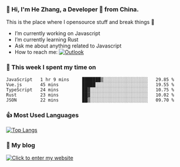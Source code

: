 ### 👋 Hi, I'm He Zhang, a Developer 🚀 from China.

This is the place where I opensource stuff and break things :rofl:

- I’m currently working on Javascript
- I’m currently learning Rust
- Ask me about anything related to Javascript
- How to reach me: [![Outlook](https://img.shields.io/badge/-Outlook-0078D4?style=flat&logo=Microsoft-Outlook&logoColor=white)](mailto:zhanghe@zhe.cool)

### 💪 This week I spent my time on 
<!--START_SECTION:waka-->
```text
JavaScript   1 hr 9 mins     ███████▒░░░░░░░░░░░░░░░░░   29.85 % 
Vue.js       45 mins         █████░░░░░░░░░░░░░░░░░░░░   19.55 % 
TypeScript   24 mins         ██▓░░░░░░░░░░░░░░░░░░░░░░   10.75 % 
Rust         23 mins         ██▓░░░░░░░░░░░░░░░░░░░░░░   10.02 % 
JSON         22 mins         ██▒░░░░░░░░░░░░░░░░░░░░░░   09.70 % 
```
<!--END_SECTION:waka-->

### 👍 Most Used Languages
[![Top Langs](https://github-readme-stats.vercel.app/api/top-langs/?username=zhanghecool&layout=compact)](https://zhanghe.cool)

### 🌈 My blog 
[![Click to enter my website](https://cdn.jsdelivr.net/gh/zhanghecool/assets/images/gif/zhanghecools.gif)](https://zhanghe.cool)

